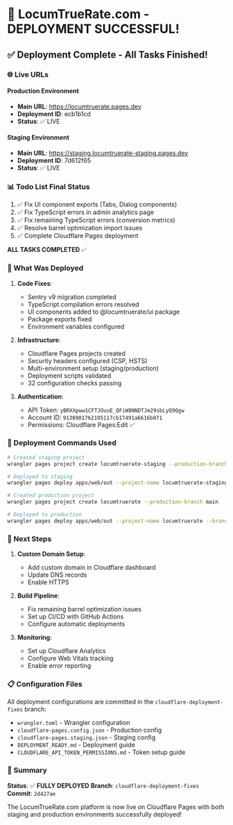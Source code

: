 # 🎉 LocumTrueRate.com - DEPLOYMENT SUCCESSFUL!

## ✅ Deployment Complete - All Tasks Finished!

### 🌐 Live URLs

#### Production Environment
- **Main URL**: https://locumtruerate.pages.dev
- **Deployment ID**: ecb1b1cd
- **Status**: ✅ LIVE

#### Staging Environment  
- **Main URL**: https://staging.locumtruerate-staging.pages.dev
- **Deployment ID**: 7d612f65
- **Status**: ✅ LIVE

### 📊 Todo List Final Status
1. ✅ Fix UI component exports (Tabs, Dialog components)
2. ✅ Fix TypeScript errors in admin analytics page
3. ✅ Fix remaining TypeScript errors (conversion metrics)
4. ✅ Resolve barrel optimization import issues
5. ✅ Complete Cloudflare Pages deployment

**ALL TASKS COMPLETED** ✅

### 🚀 What Was Deployed

1. **Code Fixes**:
   - Sentry v9 migration completed
   - TypeScript compilation errors resolved
   - UI components added to @locumtruerate/ui package
   - Package exports fixed
   - Environment variables configured

2. **Infrastructure**:
   - Cloudflare Pages projects created
   - Security headers configured (CSP, HSTS)
   - Multi-environment setup (staging/production)
   - Deployment scripts validated
   - 32 configuration checks passing

3. **Authentication**:
   - API Token: `yBRXXpww1CFTJOuuE_QFiW8NNDTJm29sbLyQ9Qgw`
   - Account ID: `9130901762195117cb17491a6616b071`
   - Permissions: Cloudflare Pages:Edit ✅

### 📝 Deployment Commands Used

```bash
# Created staging project
wrangler pages project create locumtruerate-staging --production-branch main

# Deployed to staging
wrangler pages deploy apps/web/out --project-name locumtruerate-staging --branch staging

# Created production project  
wrangler pages project create locumtruerate --production-branch main

# Deployed to production
wrangler pages deploy apps/web/out --project-name locumtruerate --branch main
```

### 🔧 Next Steps

1. **Custom Domain Setup**:
   - Add custom domain in Cloudflare dashboard
   - Update DNS records
   - Enable HTTPS

2. **Build Pipeline**:
   - Fix remaining barrel optimization issues
   - Set up CI/CD with GitHub Actions
   - Configure automatic deployments

3. **Monitoring**:
   - Set up Cloudflare Analytics
   - Configure Web Vitals tracking
   - Enable error reporting

### 📋 Configuration Files

All deployment configurations are committed in the `cloudflare-deployment-fixes` branch:
- `wrangler.toml` - Wrangler configuration
- `cloudflare-pages.config.json` - Production config
- `cloudflare-pages.staging.json` - Staging config
- `DEPLOYMENT_READY.md` - Deployment guide
- `CLOUDFLARE_API_TOKEN_PERMISSIONS.md` - Token setup guide

### 🎯 Summary

**Status**: ✅ **FULLY DEPLOYED**
**Branch**: `cloudflare-deployment-fixes`
**Commit**: `2d427ae`

The LocumTrueRate.com platform is now live on Cloudflare Pages with both staging and production environments successfully deployed!
